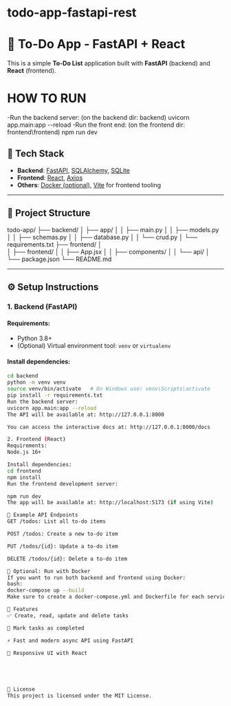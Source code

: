 # todo-app-fastapi-rest

# 📝 To-Do App - FastAPI + React

This is a simple **To-Do List** application built with **FastAPI** (backend) and **React** (frontend).

# HOW TO RUN
-Run the backend server: (on the backend dir: backend)
uvicorn app.main:app --reload
-Run the front end: (on the frontend dir: frontend\frontend)
npm run dev

## 🚀 Tech Stack

- **Backend**: [FastAPI](https://fastapi.tiangolo.com/), [SQLAlchemy](https://www.sqlalchemy.org/), [SQLite](https://www.sqlite.org/index.html)
- **Frontend**: [React](https://reactjs.org/), [Axios](https://axios-http.com/)
- **Others**: [Docker (optional)](https://www.docker.com/), [Vite](https://vitejs.dev/) for frontend tooling

---

## 📁 Project Structure

todo-app/
├── backend/
│ ├── app/
│ │ ├── main.py
│ │ ├── models.py
│ │ ├── schemas.py
│ │ ├── database.py
│ │ └── crud.py
│ └── requirements.txt
├── frontend/
│  
│ ├── frontend/
│ │ ├── App.jsx
│ │ ├── components/
│ │ └── api/
│ └── package.json
└── README.md


---

## ⚙️ Setup Instructions

### 1. Backend (FastAPI)

#### Requirements:
- Python 3.8+
- (Optional) Virtual environment tool: `venv` or `virtualenv`

#### Install dependencies:

```bash
cd backend
python -m venv venv
source venv/bin/activate   # On Windows use: venv\Scripts\activate
pip install -r requirements.txt
Run the backend server:
uvicorn app.main:app --reload
The API will be available at: http://127.0.0.1:8000

You can access the interactive docs at: http://127.0.0.1:8000/docs

2. Frontend (React)
Requirements:
Node.js 16+

Install dependencies:
cd frontend
npm install
Run the frontend development server:

npm run dev
The app will be available at: http://localhost:5173 (if using Vite)

🧪 Example API Endpoints
GET /todos: List all to-do items

POST /todos: Create a new to-do item

PUT /todos/{id}: Update a to-do item

DELETE /todos/{id}: Delete a to-do item

🐳 Optional: Run with Docker
If you want to run both backend and frontend using Docker:
bash:
docker-compose up --build
Make sure to create a docker-compose.yml and Dockerfile for each service.

📌 Features
✅ Create, read, update and delete tasks

📝 Mark tasks as completed

⚡ Fast and modern async API using FastAPI

🎨 Responsive UI with React





📄 License
This project is licensed under the MIT License.


